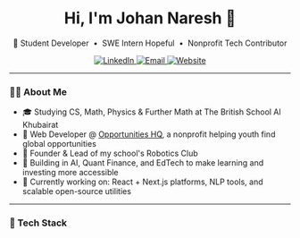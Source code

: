 <h1 align="center">Hi, I'm Johan Naresh 👋</h1>
<p align="center">
  🚀 Student Developer &nbsp;•&nbsp; SWE Intern Hopeful &nbsp;•&nbsp; Nonprofit Tech Contributor
</p>

<p align="center">
  <a href="https://www.linkedin.com/in/johan-naresh/" target="_blank">
    <img alt="LinkedIn" src="https://img.shields.io/badge/LinkedIn-blue?logo=linkedin&logoColor=white">
  </a>
  <a href="mailto:johannaresh@gmail.com">
    <img alt="Email" src="https://img.shields.io/badge/Email-grey?logo=gmail&logoColor=white">
  </a>
  <a href="https://opportunitieshq.vercel.app/">
    <img alt="Website" src="https://img.shields.io/badge/Website-Live-green?logo=vercel">
  </a>
</p>

---

### 👨‍💻 About Me

- 🎓 Studying CS, Math, Physics & Further Math at The British School Al Khubairat  
- 💼 Web Developer @ [Opportunities HQ](https://opportunitieshq.vercel.app/), a nonprofit helping youth find global opportunities  
- 🤖 Founder & Lead of my school's Robotics Club  
- 💸 Building in AI, Quant Finance, and EdTech to make learning and investing more accessible  
- 🔨 Currently working on: React + Next.js platforms, NLP tools, and scalable open-source utilities  

---

### 🧰 Tech Stack

